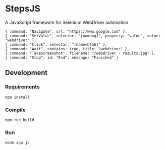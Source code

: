 ﻿# StepsJS

A JavaScript framework for Selenium WebDriver automation

    { command: "Navigate", url: "https://www.google.com" },
    { command: "SetValue", selector: "[name=q]", property: "value", value: "webdriver" },
    { command: "Click", selector: "[name=btnG]" },
    { command: "Wait", contains: true, title: "webdriver" },
    { command: "TakeScreenshot", filename: "/webdriver - results.jpg" },
    { command: "Stop", id: "End", message: "Finished" }


## Development

### Requirements
```
npm install
```

### Compile
```
npm run build
```

### Run
```
node app.js
```